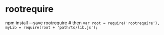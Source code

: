 # rootrequire
npm install --save rootrequire # then `var root = require('rootrequire'), myLib = require(root + 'path/to/lib.js');`
